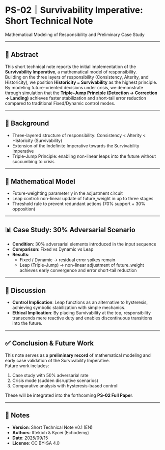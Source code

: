 # PS-02｜Survivability Imperative: Short Technical Note  
Mathematical Modeling of Responsibility and Preliminary Case Study  

---

## 📝 Abstract
This short technical note reports the initial implementation of the **Survivability Imperative**, a mathematical model of responsibility.  
Building on the three layers of responsibility (Consistency, Alterity, and Historicity), we position **Historicity = Survivability** as the highest principle.  
By modeling future-oriented decisions under crisis, we demonstrate through simulation that the **Triple-Jump Principle (Detection → Correction → Landing)** achieves faster stabilization and short-tail error reduction compared to traditional Fixed/Dynamic control modes.  

---

## 🌌 Background
- Three-layered structure of responsibility: Consistency < Alterity < Historicity (Survivability)  
- Extension of the Indefinite Imperative towards the Survivability Imperative  
- Triple-Jump Principle: enabling non-linear leaps into the future without succumbing to crisis  

---

## 📐 Mathematical Model
- Future-weighting parameter γ in the adjustment circuit  
- Leap control: non-linear update of future_weight in up to three stages  
- Threshold rule to prevent redundant actions (70% support + 30% opposition)  

---

## 📊 Case Study: 30% Adversarial Scenario
- **Condition**: 30% adversarial elements introduced in the input sequence  
- **Comparison**: Fixed vs Dynamic vs Leap  
- **Results**:  
  - Fixed / Dynamic → residual error spikes remain  
  - Leap (Triple-Jump) → non-linear adjustment of future_weight achieves early convergence and error short-tail reduction  

---

## 🔎 Discussion
- **Control Implication**: Leap functions as an alternative to hysteresis, achieving symbolic stabilization with simple mechanics.  
- **Ethical Implication**: By placing Survivability at the top, responsibility transcends mere reactive duty and enables discontinuous transitions into the future.  

---

## ✅ Conclusion & Future Work
This note serves as a **preliminary record** of mathematical modeling and early case validation of the Survivability Imperative.  
Future work includes:  
1. Case study with 50% adversarial rate  
2. Crisis mode (sudden disruptive scenarios)  
3. Comparative analysis with hysteresis-based control  

These will be integrated into the forthcoming **PS-02 Full Paper**.  

---

## 📌 Notes
- **Version**: Short Technical Note v0.1 (EN)  
- **Authors**: Ittekioh & Kyoei (Echodemy)  
- **Date**: 2025/09/15  
- **License**: CC BY-SA 4.0  
